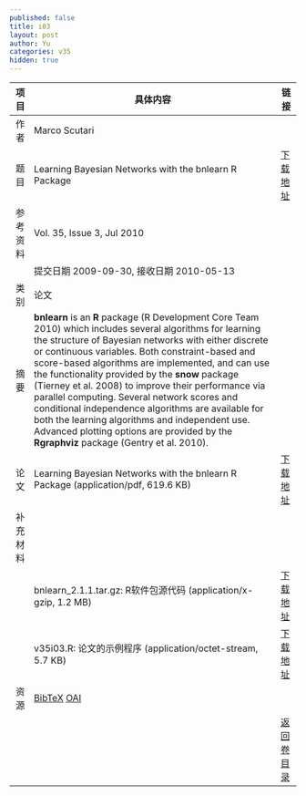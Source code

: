 ```yaml
---
published: false
title: i03
layout: post
author: Yu
categories: v35
hidden: true
---
```


| 项目 | 具体内容 | 链接 |
|---:|---|---|
| 作者 | Marco Scutari| |
| 题目 |Learning Bayesian Networks with the bnlearn R Package | [下载地址](http://www.jstatsoft.org/v35/i03/paper) |
| 参考资料 |Vol. 35, Issue 3, Jul 2010 | |
| | 提交日期 2009-09-30, 接收日期 2010-05-13| | 
| 类别 | 论文| |
| 摘要 | <b>bnlearn</b> is an <b>R</b> package (R Development Core Team 2010) which includes several algorithms for learning the structure of Bayesian networks with either discrete or continuous variables. Both constraint-based and score-based algorithms are implemented, and can use the functionality provided by the <b>snow</b> package (Tierney et al. 2008) to improve their performance via parallel computing. Several network scores and conditional independence algorithms are available for both the learning algorithms and independent use. Advanced plotting options are provided by the <b>Rgraphviz</b> package (Gentry et al. 2010).| |
| 论文 | Learning Bayesian Networks with the bnlearn R Package  (application/pdf, 619.6 KB)| [下载地址](http://www.jstatsoft.org/v35/i03/paper) |
| 补充材料 | | |
| |bnlearn_2.1.1.tar.gz: R软件包源代码  (application/x-gzip, 1.2 MB)|  [下载地址](http://www.jstatsoft.org/v35/i03/supp/1) |
| |v35i03.R: 论文的示例程序  (application/octet-stream, 5.7 KB)|  [下载地址](http://www.jstatsoft.org/v35/i03/supp/2) |
| 资源 | [BibTeX](http://www.jstatsoft.org/v35/i03/bibtex) [OAI](http://www.jstatsoft.org/oai?verb=GetRecord&identifier=oai.jstatsoft/v35/i03&prefix=oai_dc)| |
| |  | [返回卷目录]({{site.baseurl}}/volume/v35.html) |